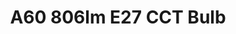 ---
model: 421786
vendor: Calex
title: A60 806lm E27 CCT Bulb
category: bulb
supports: brightness
image: /assets/images/devices/421786.jpg
zigbeemodel: ['EC-Z3.0-CCT']
compatible: [z2m]
mlink: https://www.calexshop.nl/calex-led-lamp-zigbee-e27-8-5w-806lm-2700-6500k-240v.html
link: https://www.amazon.de/dp/B07DDH6JCK
link2: 
link3: 
---
